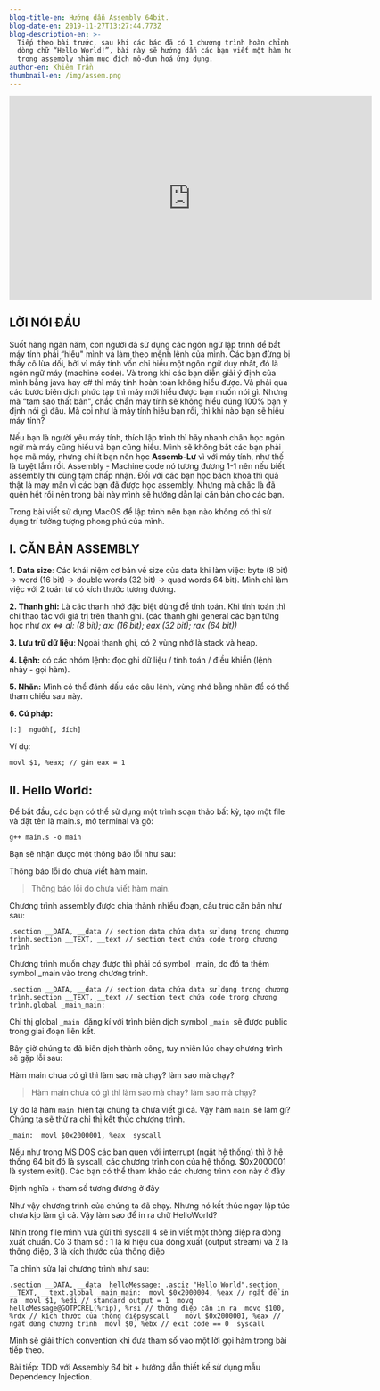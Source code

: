 ```yaml
---
blog-title-en: Hướng dẫn Assembly 64bit.
blog-date-en: 2019-11-27T13:27:44.773Z
blog-description-en: >-
  Tiếp theo bài trước, sau khi các bác đã có 1 chương trình hoàn chỉnh hiển thị
  dòng chữ “Hello World!”, bài này sẽ hướng dẫn các bạn viết một hàm hoàn chỉnh
  trong assembly nhằm mục đích mô-đun hoá ứng dụng.
author-en: Khiêm Trần
thumbnail-en: /img/assem.png
---
```

<iframe width="650" height="365" src="https://www.youtube.com/embed/0esP0h6SWZ4" frameborder="0" allow="accelerometer; autoplay; encrypted-media; gyroscope; picture-in-picture" allowfullscreen></iframe>

## LỜI NÓI ĐẦU

Suốt hàng ngàn năm, con người đã sử dụng các ngôn ngữ lập trình để bắt máy tính phải “hiểu" mình và làm theo mệnh lệnh của mình. Các bạn đừng bị thầy cô lừa dối, bởi vì máy tính vốn chỉ hiểu một ngôn ngữ duy nhất, đó là ngôn ngữ máy (machine code). Và trong khi các bạn diễn giải ý định của mình bằng java hay c# thì máy tính hoàn toàn không hiểu được. Và phải qua các bước biên dịch phức tạp thì máy mới hiểu được bạn muốn nói gì. Nhưng mà “tam sao thất bản", chắc chắn máy tính sẽ không hiểu đúng 100% bạn ý định nói gì đâu. Mà coi như là máy tính hiểu bạn rồi, thì khi nào bạn sẽ hiểu máy tính?

Nếu bạn là người yêu máy tính, thích lập trình thì hãy nhanh chân học ngôn ngữ mà máy cũng hiểu và bạn cũng hiểu. Mình sẽ không bắt các bạn phải học mã máy, nhưng chí ít bạn nên học **Assemb-Lư** vì với máy tính, như thế là tuyệt lắm rồi. Assembly - Machine code nó tương đương 1-1 nên nếu biết assembly thì cũng tạm chấp nhận. Đối với các bạn học bách khoa thì quả thật là may mắn vì các bạn đã được học assembly. Nhưng mà chắc là đã quên hết rồi nên trong bài này mình sẽ hướng dẫn lại căn bản cho các bạn.

Trong bài viết sử dụng MacOS để lập trình nên bạn nào không có thì sử dụng trí tưởng tượng phong phú của mình.

## I. CĂN BẢN ASSEMBLY

**1. Data size**: Các khái niệm cơ bản về size của data khi làm việc: byte (8 bit) -> word (16 bit) -> double words (32 bit) -> quad words 64 bit). Mình chỉ làm việc với 2 toán tử có kích thước tương đương.

**2. Thanh ghi:** Là các thanh nhớ đặc biệt dùng để tính toán. Khi tính toán thì chỉ thao tác với giá trị trên thanh ghi. (các thanh ghi general các bạn từng học như _ax <=> al: (8 bit); ax: (16 bit); eax (32 bit); rax (64 bit))_

**3. Lưu trữ dữ liệu**: Ngoài thanh ghi, có 2 vùng nhớ là stack và heap.

**4. Lệnh:** có các nhóm lệnh: đọc ghi dữ liệu / tính toán / điều khiển (lệnh nhảy - gọi hàm).

**5. Nhãn:** Mình có thể đánh dấu các câu lệnh, vùng nhớ bằng nhãn để có thể tham chiếu sau này.

**6. Cú pháp:**

```
[:]  nguồn[, đích]
```

Ví dụ:

```
movl $1, %eax; // gán eax = 1
```

## II. Hello World:

Để bắt đầu, các bạn có thể sử dụng một trình soạn thảo bất kỳ, tạo một file và đặt tên là main.s, mở terminal và gõ:

```
g++ main.s -o main
```

Bạn sẽ nhận được một thông báo lỗi như sau:

Thông báo lỗi do chưa viết hàm main.

> Thông báo lỗi do chưa viết hàm main.

Chương trình assembly được chia thành nhiều đoạn, cấu trúc căn bản như sau:

```
.section __DATA, __data // section data chứa data sử dụng trong chương trình.section __TEXT, __text // section text chứa code trong chương trình
```

Chương trình muốn chạy được thì phải có symbol _main, do đó ta thêm symbol _main vào trong chương trình.

```
.section __DATA, __data // section data chứa data sử dụng trong chương trình.section __TEXT, __text // section text chứa code trong chương trình.global _main_main:
```

Chỉ thị global `_main `đăng kí với trình biên dịch symbol `_main `sẽ được public trong giai đoạn liên kết.

Bây giờ chúng ta đã biên dịch thành công, tuy nhiên lúc chạy chương trình sẽ gặp lỗi sau:

Hàm main chưa có gì thì làm sao mà chạy? làm sao mà chạy?

> Hàm main chưa có gì thì làm sao mà chạy? làm sao mà chạy?

Lý do là hàm `main `hiện tại chúng ta chưa viết gì cả. Vậy hàm `main `sẽ làm gì? Chúng ta sẽ thử ra chỉ thị kết thúc chương trình.

```
_main:  movl $0x2000001, %eax  syscall
```

Nếu như trong MS DOS các bạn quen với interrupt (ngắt hệ thống) thì ở hệ thống 64 bit đó là syscall, các chương trình con của hệ thống. $0x2000001 là system exit(). Các bạn có thể tham khảo các chương trình con này ở đây

Định nghĩa + tham số tương đương ở đây

Như vậy chương trình của chúng ta đã chạy. Nhưng nó kết thúc ngay lập tức chưa kịp làm gì cả. Vậy làm sao để in ra chữ HelloWorld?

Nhìn trong file mình vưà gửi thì syscall 4 sẽ in viết một thông điệp ra dòng xuất chuẩn. Có 3 tham số : 1 là kí hiệu của dòng xuất (output stream) và 2 là thông điệp, 3 là kích thước của thông điệp

Ta chỉnh sửa lại chương trình như sau:

```
.section __DATA, __data  helloMessage: .asciz "Hello World".section __TEXT, __text.global _main_main:  movl $0x2000004, %eax // ngắt để in ra  movl $1, %edi // standard output = 1  movq helloMessage@GOTPCREL(%rip), %rsi // thông điệp cần in ra  movq $100, %rdx // kích thước của thông điệpsyscall    movl $0x2000001, %eax // ngắt dừng chương trình  movl $0, %ebx // exit code == 0  syscall
```

Mình sẽ giải thích convention khi đưa tham số vào một lời gọi hàm trong bài tiếp theo. 

Bài tiếp: TDD với Assembly 64 bit + hướng dẫn thiết kế sử dụng mẫu Dependency Injection.
